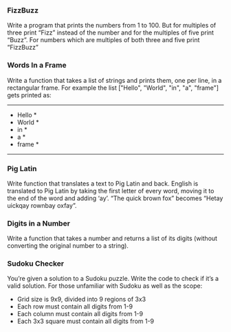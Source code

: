 ### FizzBuzz
Write a program that prints the numbers from 1 to 100. But for multiples of three print “Fizz” instead of the number and for the multiples of five print “Buzz”. For numbers which are multiples of both three and five print “FizzBuzz”

### Words In a Frame
Write a function that takes a list of strings and prints them, one per line, in a rectangular frame. For example the list ["Hello", "World", "in", "a", "frame"] gets printed as:
*********
* Hello *
* World *
* in    *
* a     *
* frame *
*********

### Pig Latin
Write function that translates a text to Pig Latin and back. English is translated to Pig Latin by taking the first letter of every word, moving it to the end of the word and adding ‘ay’. “The quick brown fox” becomes “Hetay uickqay rownbay oxfay”.

### Digits in a Number
Write a function that takes a number and returns a list of its digits (without converting the original number to a string).

### Sudoku Checker
You’re given a solution to a Sudoku puzzle. Write the code to check if it’s a valid solution.
For those unfamiliar with Sudoku as well as the scope:
- Grid size is 9x9, divided into 9 regions of 3x3
- Each row must contain all digits from 1-9
- Each column must contain all digits from 1-9
- Each 3x3 square must contain all digits from 1-9
